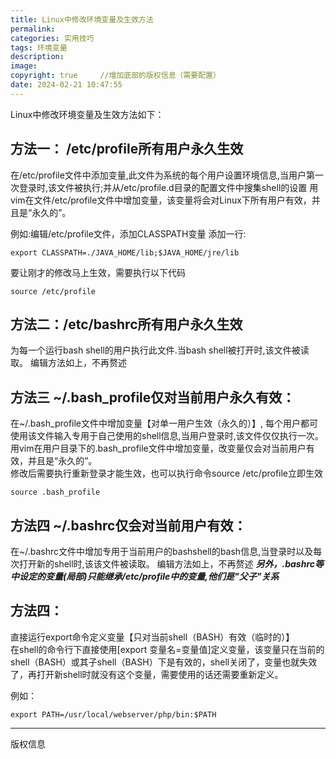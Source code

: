 ```yaml
---
title: Linux中修改环境变量及生效方法
permalink: 
categories: 实用技巧
tags: 环境变量
description: 
image: 
copyright: true     //增加底部的版权信息（需要配置）
date: 2024-02-21 10:47:55
---
```


Linux中修改环境变量及生效方法如下：
## 方法一：  /etc/profile所有用户永久生效

在/etc/profile文件中添加变量,此文件为系统的每个用户设置环境信息,当用户第一次登录时,该文件被执行;并从/etc/profile.d目录的配置文件中搜集shell的设置
用vim在文件/etc/profile文件中增加变量，该变量将会对Linux下所有用户有效，并且是“永久的”。  

<!--more-->
例如:编辑/etc/profile文件，添加CLASSPATH变量
添加一行:
```
export CLASSPATH=./JAVA_HOME/lib;$JAVA_HOME/jre/lib
```
要让刚才的修改马上生效，需要执行以下代码  
```
source /etc/profile  
```
## 方法二：/etc/bashrc所有用户永久生效

为每一个运行bash shell的用户执行此文件.当bash shell被打开时,该文件被读取。 编辑方法如上，不再赘述
  
## 方法三 ~/.bash_profile仅对当前用户永久有效：  

在~/.bash_profile文件中增加变量【对单一用户生效（永久的）】, 每个用户都可使用该文件输入专用于自己使用的shell信息,当用户登录时,该文件仅仅执行一次。 
用vim在用户目录下的.bash_profile文件中增加变量，改变量仅会对当前用户有效，并且是“永久的”。  
修改后需要执行重新登录才能生效，也可以执行命令source /etc/profile立即生效
```
source .bash_profile  
```
  
## 方法四  ~/.bashrc仅会对当前用户有效：

在~/.bashrc文件中增加专用于当前用户的bashshell的bash信息,当登录时以及每次打开新的shell时,该该文件被读取。
编辑方法如上，不再赘述
***另外，.bashrc等中设定的变量(局部)只能继承/etc/profile中的变量,他们是"父子"关系***

## 方法四：  

直接运行export命令定义变量【只对当前shell（BASH）有效（临时的）】  
在shell的命令行下直接使用[export  变量名=变量值]定义变量，该变量只在当前的shell（BASH）或其子shell（BASH）下是有效的，shell关闭了，变量也就失效了，再打开新shell时就没有这个变量，需要使用的话还需要重新定义。  

例如：
```
export PATH=/usr/local/webserver/php/bin:$PATH  
```

<hr />
版权信息